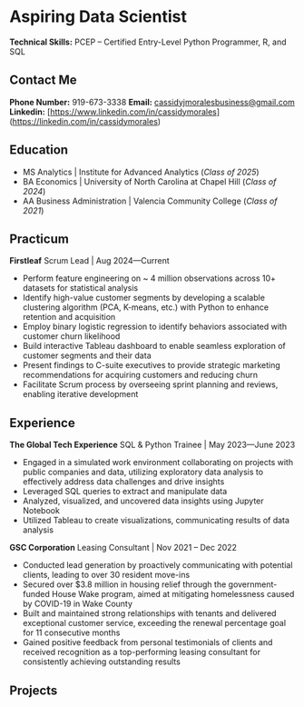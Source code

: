 # Aspiring Data Scientist

**Technical Skills:** PCEP – Certified Entry-Level Python Programmer, R, and SQL
## Contact Me
**Phone Number:** 919-673-3338
**Email:** cassidyjmoralesbusiness@gmail.com
**Linkedin:** [https://www.linkedin.com/in/cassidymorales] (https://linkedin.com/in/cassidymorales)

## Education
- MS Analytics | Institute for Advanced Analytics (_Class of 2025_)
- BA Economics | University of North Carolina at Chapel Hill	(_Class of 2024_)
- AA Business Administration | Valencia Community College (_Class of 2021_)

## Practicum
**Firstleaf**
Scrum Lead |	Aug 2024—Current

- Perform feature engineering on ~ 4 million observations across 10+ datasets for statistical analysis
- Identify high-value customer segments by developing a scalable clustering algorithm (PCA, K-means, etc.) with Python to enhance retention and acquisition
- Employ binary logistic regression to identify behaviors associated with customer churn likelihood
- Build interactive Tableau dashboard to enable seamless exploration of customer segments and their data
- Present findings to C-suite executives to provide strategic marketing recommendations for acquiring customers and reducing churn
- Facilitate Scrum process by overseeing sprint planning and reviews, enabling iterative development

## Experience
**The Global Tech Experience**
SQL & Python Trainee |	May 2023—June 2023
- Engaged in a simulated work environment collaborating on projects with public companies and data, utilizing exploratory data analysis to effectively address data challenges and drive insights
- Leveraged SQL queries to extract and manipulate data
- Analyzed, visualized, and uncovered data insights using Jupyter Notebook
- Utilized Tableau to create visualizations, communicating results of data analysis

**GSC Corporation**
Leasing Consultant | Nov 2021 – Dec 2022

- Conducted lead generation by proactively communicating with potential clients, leading to over 30 resident move-ins
- Secured over $3.8 million in housing relief through the government-funded House Wake program, aimed at mitigating homelessness caused by COVID-19 in Wake County
- Built and maintained strong relationships with tenants and delivered exceptional customer service, exceeding the renewal percentage goal for 11 consecutive months
- Gained positive feedback from personal testimonials of clients and received recognition as a top-performing leasing consultant for consistently achieving outstanding results

## Projects






